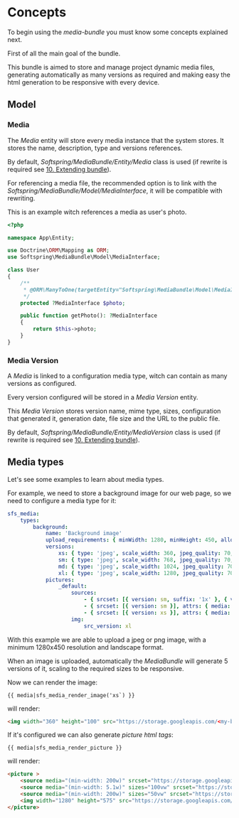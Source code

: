 # Concepts

To begin using the *media-bundle* you must know some concepts explained next.

First of all the main goal of the bundle.

This bundle is aimed to store and manage project dynamic media files, generating automatically as many versions as required
 and making easy the html generation to be responsive with every device. 

## Model

### Media 

The *Media* entity will store every media instance that the system stores. It stores the name, description, type and versions references.

By default, *Softspring/MediaBundle/Entity/Media* class is used (if rewrite is required see [10. Extending bundle]()).

For referencing a media file, the recommended option is to link with the *Softspring/MediaBundle/Model/MediaInterface*, it will be compatible with rewriting.

This is an example witch references a media as user's photo.

```php
<?php

namespace App\Entity;

use Doctrine\ORM\Mapping as ORM;
use Softspring\MediaBundle\Model\MediaInterface;

class User 
{
    /**
     * @ORM\ManyToOne(targetEntity="Softspring\MediaBundle\Model\MediaInterface")
     */
    protected ?MediaInterface $photo;

    public function getPhoto(): ?MediaInterface
    {
        return $this->photo;
    }
}
```

### Media Version

A *Media* is linked to a configuration media type, witch can contain as many versions as configured.

Every version configured will be stored in a *Media Version* entity.

This *Media Version* stores version name, mime type, sizes, configuration that generated it, generation date, file size
 and the URL to the public file.

By default, *Softspring/MediaBundle/Entity/MediaVersion* class is used (if rewrite is required see [10. Extending bundle]()).

## Media types

Let's see some examples to learn about media types.

For example, we need to store a background image for our web page, so we need to configure a media type for it:

```yaml
sfs_media:
    types:
        background:
            name: 'Background image'
            upload_requirements: { minWidth: 1280, minHeight: 450, allowLandscape: true, allowPortrait: false, mimeTypes: ['image/png', 'image/jpeg'] }
            versions:
                xs: { type: 'jpeg', scale_width: 360, jpeg_quality: 70, resolution-x: 72, resolution-y: 72 }
                sm: { type: 'jpeg', scale_width: 768, jpeg_quality: 70, resolution-x: 72, resolution-y: 72 }
                md: { type: 'jpeg', scale_width: 1024, jpeg_quality: 70, resolution-x: 72, resolution-y: 72 }
                xl: { type: 'jpeg', scale_width: 1280, jpeg_quality: 70, resolution-x: 72, resolution-y: 72 }
            pictures:
                _default:
                    sources:
                        - { srcset: [{ version: sm, suffix: '1x' }, { version: xs, suffix: '2x' }], attrs: { media: "(min-width: 200w)" } }
                        - { srcset: [{ version: sm }], attrs: { media: "(min-width: 5.1w)", sizes: "100vw" } }
                        - { srcset: [{ version: xs }], attrs: { media: "(min-width: 200w)", sizes: "50vw" } }
                    img:
                        src_version: xl
```

With this example we are able to upload a jpeg or png image, with a minimum 1280x450 resolution and landscape format.

When an image is uploaded, automatically the *MediaBundle* will generate 5 versions of it, scaling to the required sizes to be responsive.

Now we can render the image:

```twig
{{ media|sfs_media_render_image('xs`) }}
```

will render:

```html
<img width="360" height="100" src="https://storage.googleapis.com/<my-bucket-name>/<media-id>/<media-version-id>.xs.jpg" alt="My example name"/>
```

If it's configured we can also generate *picture html tags*:

```twig
{{ media|sfs_media_render_picture }}
```

will render:

```html
<picture >
    <source media="(min-width: 200w)" srcset="https://storage.googleapis.com/<my-bucket-name>/<media-id>/<media-version-id>.sm.jpg 1x, https://storage.googleapis.com/<my-bucket-name>/<media-id>/<media-version-id>.xs.jpg 2x" />
    <source media="(min-width: 5.1w)" sizes="100vw" srcset="https://storage.googleapis.com/<my-bucket-name>/<media-id>/<media-version-id>.sm.jpg" />
    <source media="(min-width: 200w)" sizes="50vw" srcset="https://storage.googleapis.com/<my-bucket-name>/<media-id>/<media-version-id>.xs.jpg" />
    <img width="1280" height="575" src="https://storage.googleapis.com/<my-bucket-name>/<media-id>/<media-version-id>.xl.jpg" alt="My example name" />
</picture>
```
